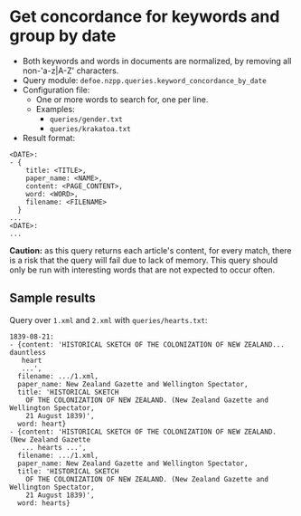 # Get concordance for keywords and group by date

* Both keywords and words in documents are normalized, by removing all non-'a-z|A-Z' characters.
* Query module: `defoe.nzpp.queries.keyword_concordance_by_date`
* Configuration file:
  - One or more words to search for, one per line.
  - Examples:
    - `queries/gender.txt`
    - `queries/krakatoa.txt`
* Result format:

```
<DATE>:
- { 
    title: <TITLE>,
    paper_name: <NAME>,
    content: <PAGE_CONTENT>,
    word: <WORD>,
    filename: <FILENAME>
  }
...
<DATE>:
...
```

**Caution:** as this query returns each article's content, for every match, there is a risk that the query will fail due to lack of memory. This query should only be run with interesting words that are not expected to occur often.

## Sample results

Query over `1.xml` and `2.xml` with `queries/hearts.txt`:

```
1839-08-21:
- {content: 'HISTORICAL SKETCH OF THE COLONIZATION OF NEW ZEALAND... dauntless 
   heart 
   ...',
  filename: .../1.xml,
  paper_name: New Zealand Gazette and Wellington Spectator,
  title: 'HISTORICAL SKETCH
    OF THE COLONIZATION OF NEW ZEALAND. (New Zealand Gazette and Wellington Spectator,
    21 August 1839)',
  word: heart}
- {content: 'HISTORICAL SKETCH OF THE COLONIZATION OF NEW ZEALAND. (New Zealand Gazette
   ... hearts ...',
  filename: .../1.xml,
  paper_name: New Zealand Gazette and Wellington Spectator,
  title: 'HISTORICAL SKETCH
    OF THE COLONIZATION OF NEW ZEALAND. (New Zealand Gazette and Wellington Spectator,
    21 August 1839)',
  word: hearts}
```
